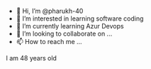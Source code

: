 - 👋 Hi, I’m @pharukh-40
- 👀 I’m interested in learning software coding
- 🌱 I’m currently learning Azur Devops
- 💞️ I’m looking to collaborate on ...
- 📫 How to reach me ...

<!---
pharukh-40/pharukh-40 is a ✨ special ✨ repository because its `README.md` (this file) appears on your GitHub profile.
You can click the Preview link to take a look at your changes.
---> I am 48 years old
